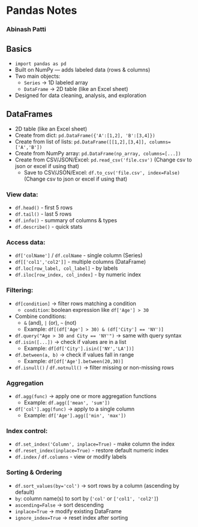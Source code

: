 # Pandas Notes
### Abinash Patti

## Basics
- `import pandas as pd`
- Built on NumPy — adds labeled data (rows & columns)
- Two main objects:
  - `Series` → 1D labeled array  
  - `DataFrame` → 2D table (like an Excel sheet)
- Designed for data cleaning, analysis, and exploration

## DataFrames
- 2D table (like an Excel sheet)
- Create from dict: `pd.DataFrame({'A':[1,2], 'B':[3,4]})`
- Create from list of lists: `pd.DataFrame([[1,2],[3,4]], columns=['A','B'])`
- Create from NumPy array: `pd.DataFrame(np_array, columns=[...])`
- Create from CSV/JSON/Excel: `pd.read_csv('file.csv')` (Change csv to json or excel if using that)
  - Save to CSV/JSON/Excel: `df.to_csv('file.csv', index=False)` (Change csv to json or excel if using that)

### **View data:**
  - `df.head()` - first 5 rows  
  - `df.tail()` - last 5 rows  
  - `df.info()` - summary of columns & types  
  - `df.describe()` - quick stats

### **Access data:**
  - `df['colName']` / `df.colName` - single column (Series)
  - `df[['col1','col2']]` - multiple columns (DataFrame)
  - `df.loc[row_label, col_label]` - by labels  
  - `df.iloc[row_index, col_index]` - by numeric index

### **Filtering:**
  - `df[condition]` → filter rows matching a condition
    - `condition`: boolean expression like `df['Age'] > 30`
  - Combine conditions:
    - `&` (and), `|` (or), `~` (not)
    - Example: `df[(df['Age'] > 30) & (df['City'] == 'NY')]`
  - `df.query("Age > 30 and City == 'NY'")` → same with query syntax
  - `df.isin([...])` → check if values are in a list  
    - Example: `df[df['City'].isin(['NY','LA'])]`
  - `df.between(a, b)` → check if values fall in range  
    - Example: `df[df['Age'].between(20,30)]`
  - `df.isnull()` / `df.notnull()` → filter missing or non-missing rows

### Aggregation
- `df.agg(func)` → apply one or more aggregation functions  
  - Example: `df.agg(['mean', 'sum'])`
- `df['col'].agg(func)` → apply to a single column  
  - Example: `df['Age'].agg(['min', 'max'])`

### **Index control:**
  - `df.set_index('Column', inplace=True)` - make column the index
  - `df.reset_index(inplace=True)` - restore default numeric index
  - `df.index` / `df.columns` - view or modify labels
  
### **Sorting & Ordering**
  - `df.sort_values(by='col')` → sort rows by a column (ascending by default)
  - `by`: column name(s) to sort by (`'col'` or `['col1', 'col2']`)
  - `ascending=False` → sort descending
  - `inplace=True` → modify existing DataFrame
  - `ignore_index=True` → reset index after sorting
